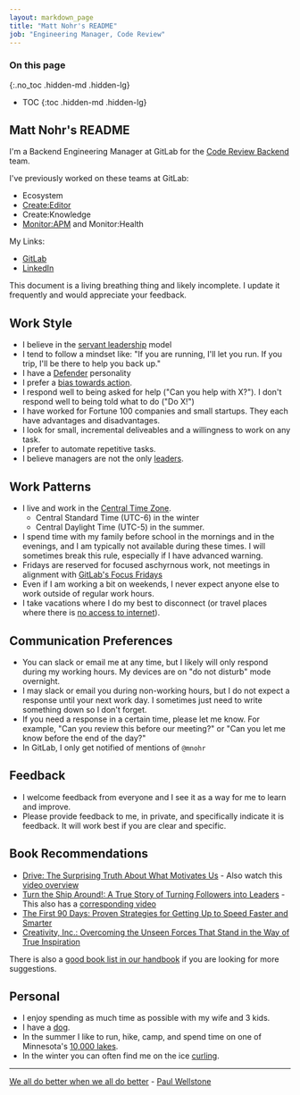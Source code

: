 ```yaml
---
layout: markdown_page
title: "Matt Nohr's README"
job: "Engineering Manager, Code Review"
---
```


### On this page
{:.no_toc .hidden-md .hidden-lg}

- TOC
{:toc .hidden-md .hidden-lg}

## Matt Nohr's README

I'm a Backend Engineering Manager at GitLab for the [Code Review Backend](https://about.gitlab.com/handbook/engineering/development/dev/create/code-review/backend/) team. 

I've previously worked on these teams at GitLab: 

- Ecosystem
- [Create:Editor](https://about.gitlab.com/handbook/engineering/development/dev/create/editor/)
- Create:Knowledge
- [Monitor:APM](https://about.gitlab.com/handbook/engineering/development/ops/monitor/respond/) and Monitor:Health

My Links:

* [GitLab](https://www.gitlab.com/mnohr)
* [LinkedIn](https://www.linkedin.com/in/matthewnohr/)

This document is a living breathing thing and likely incomplete. I update it frequently and would appreciate your feedback.

## Work Style

* I believe in the [servant leadership](https://wheniwork.com/blog/the-ultimate-guide-to-the-servant-leadership-model/) model
* I tend to follow a mindset like: "If you are running, I'll let you run. If you trip, I'll be there to help you back up."
* I have a [Defender](https://www.16personalities.com/isfjs-at-work) personality
* I prefer a [bias towards action](https://about.gitlab.com/handbook/values/#sts=Bias%20for%20Action).
* I respond well to being asked for help ("Can you help with X?"). I don't respond well to being told what to do ("Do X!")
* I have worked for Fortune 100 companies and small startups. They each have advantages and disadvantages.
* I look for small, incremental deliveables and a willingness to work on any task.
* I prefer to automate repetitive tasks.
* I believe managers are not the only [leaders](https://about.gitlab.com/handbook/leadership/).

## Work Patterns

* I live and work in the [Central Time Zone](https://www.timeanddate.com/time/zones/ct). 
    * Central Standard Time (UTC-6) in the winter
    * Central Daylight Time (UTC-5) in the summer.
* I spend time with my family before school in the mornings and in the evenings, and I am typically not available during these times. I will sometimes break this rule, especially if I have advanced warning.
* Fridays are reserved for focused aschyrnous work, not meetings in alignment with [GitLab's Focus Fridays](https://about.gitlab.com/handbook/communication/#focus-fridays)
* Even if I am working a bit on weekends, I never expect anyone else to work outside of regular work hours.
* I take vacations where I do my best to disconnect (or travel places where there is [no access to internet](https://en.wikipedia.org/wiki/Burntside_Lake#/media/File:Burntside_Lake_BWCAW.jpg)).

## Communication Preferences

* You can slack or email me at any time, but I likely will only respond during my working hours. My devices are on "do not disturb" mode overnight.
* I may slack or email you during non-working hours, but I do not expect a response until your next work day. I sometimes just need to write something down so I don't forget.
* If you need a response in a certain time, please let me know. For example, "Can you review this before our meeting?" or "Can you let me know before the end of the day?"
* In GitLab, I only get notified of mentions of `@mnohr`

## Feedback

* I welcome feedback from everyone and I see it as a way for me to learn and improve.
* Please provide feedback to me, in private, and specifically indicate it is feedback. It will work best if you are clear and specific.

## Book Recommendations

* [Drive: The Surprising Truth About What Motivates Us](https://www.amazon.com/Drive-Surprising-Truth-About-Motivates/dp/1594484805) - Also watch this [video overview](https://www.youtube.com/watch?v=u6XAPnuFjJc)
* [Turn the Ship Around!: A True Story of Turning Followers into Leaders](https://www.amazon.com/Turn-Ship-Around-Turning-Followers/dp/1591846404) - This also has a [corresponding video](https://www.youtube.com/watch?v=OqmdLcyES_Q)
* [The First 90 Days: Proven Strategies for Getting Up to Speed Faster and Smarter](https://www.amazon.com/First-90-Days-Strategies-Expanded/dp/1422188612)
* [Creativity, Inc.: Overcoming the Unseen Forces That Stand in the Way of True Inspiration](https://www.amazon.com/Creativity-Inc-Overcoming-Unseen-Inspiration/dp/0812993012)

There is also a [good book list in our handbook](https://about.gitlab.com/handbook/leadership/#books) if you are looking for more suggestions.

## Personal

* I enjoy spending as much time as possible with my wife and 3 kids.
* I have a [dog](https://gitlab.com/gitlab-com/www-gitlab-com/-/blob/master/sites/marketing/source/images/team/pets/chaco.jpg).
* In the summer I like to run, hike, camp, and spend time on one of Minnesota's [10,000 lakes](https://en.wikipedia.org/wiki/List_of_lakes_of_Minnesota).
* In the winter you can often find me on the ice [curling](https://www.youtube.com/watch?v=IOk9SVzqHsk).

---

[We all do better when we all do better](https://www.youtube.com/watch?v=v0CU83VrduU) - [Paul Wellstone](https://en.wikipedia.org/wiki/Paul_Wellstone)

